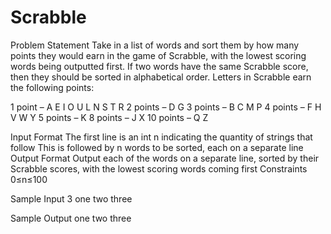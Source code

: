 # Scrabble
Problem Statement
Take in a list of words and sort them by how many points they would
earn in the game of Scrabble, with the lowest scoring words being
outputted first. If two words have the same Scrabble score, then they
should be sorted in alphabetical order. Letters in Scrabble earn the
following points:

1 point – A E I O U L N S T R
2 points – D G
3 points – B C M P
4 points – F H V W Y
5 points – K
8 points – J X
10 points – Q Z

Input Format
The first line is an int n indicating the quantity of strings that follow
This is followed by n words to be sorted, each on a separate line
Output Format
Output each of the words on a separate line, sorted by their Scrabble
scores, with the lowest scoring words coming first
Constraints
0≤n≤100

Sample Input
3
one
two
three

Sample Output
one
two
three
